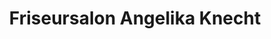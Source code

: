 ---
title: "Friseursalon Angelika Knecht"
url: /schlins/friseursalon-angelika-knecht/
shop: Friseur
---